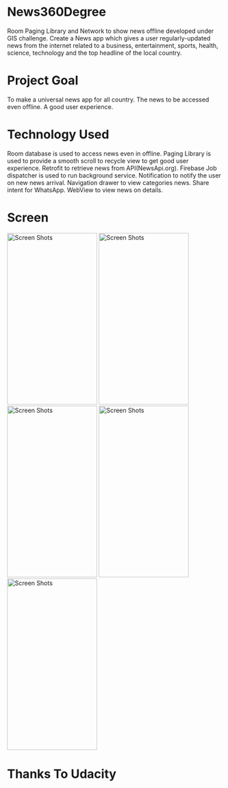 # News360Degree
Room Paging Library and Network to show news offline developed under GIS challenge.
Create a News app which gives a user regularly-updated news from the internet related to a business, entertainment, sports, health, science,
technology and the top headline of the local country.

# Project Goal
To make a universal news app for all country.
The news to be accessed even offline.
A good user experience.

# Technology Used
Room database is used to access news even in offline. 
Paging Library is used to provide a smooth scroll to recycle view to get good user experience. 
Retrofit to retrieve news from API(NewsApi.org). 
Firebase Job dispatcher is used to run background service. 
Notification to notify the user on new news arrival. 
Navigation drawer to view categories news. 
Share intent for WhatsApp. 
WebView to view news on details.

# Screen
<img src="https://user-images.githubusercontent.com/37037860/46260274-5cf50200-c501-11e8-8425-41e205edc725.png" width="210" height="400" alt="Screen Shots">
<img src="https://user-images.githubusercontent.com/37037860/46260275-5cf50200-c501-11e8-9319-eb5e26914ac0.png" width="210" height="400" alt="Screen Shots">
<img src="https://user-images.githubusercontent.com/37037860/46260276-5d8d9880-c501-11e8-9405-a6248191c595.png" width="210" height="400" alt="Screen Shots">
<img src="https://user-images.githubusercontent.com/37037860/46260277-5d8d9880-c501-11e8-92cf-ad7e2eecc84c.png" width="210" height="400" alt="Screen Shots">
<img src="https://user-images.githubusercontent.com/37037860/46260278-5d8d9880-c501-11e8-9270-6b1057d17f8d.png" width="210" height="400" alt="Screen Shots">

# Thanks To Udacity
